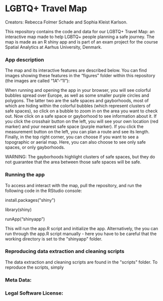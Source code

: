 # LGBTQ+ Travel Map
Creators: Rebecca Folmer Schade and Sophia Kleist Karlson.

This repository contains the code and data for our LGBTQ+ Travel Map: an interactive map made to help LGBTQ+ people planning a safe journey. The map is made as an R shiny app and is part of an exam project for the course Spatial Analytics at Aarhus University, Denmark. 

### App description
The map and its interactive features are described below. You can find images showing these features in the “figures” folder within this repository (the images are called “1A”-“1I”):

When running and opening the app in your browser, you will see colorful bubbles spread over Europe, as well as some smaller purple circles and polygons. The latter two are the safe spaces and gayborhoods, most of which are hiding within the colorful bubbles (which represent clusters of safe spaces), so click on a bubble to zoom in on the area you want to check out. Now click on a safe space or gayborhood to see information about it. If you click the crosshair button on the left, you will see your own location (red marker) and your nearest safe space (purple marker). If you click the measurement button on the left, you can plan a route and see its length. Finally, in the top right corner, you can choose if you want to see a topographic or aerial map. Here, you can also choose to see only safe spaces, or only gayborhoods.

WARNING: The gayborhoods highlight clusters of safe spaces, but they do not guarantee that the area between those safe spaces will be safe. 

### Running the app
To access and interact with the map, pull the repository, and run the following code in the RStudio console: 

install.packages("shiny") 

library(shiny)

runApp(“shinyapp”)

This will run the app.R script and initialize the app. Alternatively, the you can run through the app.R script manually - here you have to be careful that the working directory is set to the "shinyapp" folder. 

### Reproducing data extraction and cleaning scripts
The data extraction and cleaning scripts are found in the "scripts" folder. To reproduce the scripts, simply

### Meta Data: 

### Legal Software License:
